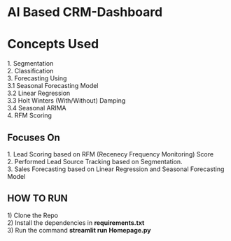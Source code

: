 # AI Based CRM-Dashboard
<h1>Concepts Used </h1>
  1. Segmentation <br>
  2. Classification<br>
  3. Forecasting Using <br>
    3.1 Seasonal Forecasting Model <br>
    3.2 Linear Regression <br>
    3.3 Holt Winters (With/Without) Damping <br>
    3.4 Seasonal ARIMA <br>
  4. RFM Scoring

<h2>Focuses On</h2>
1. Lead Scoring based on RFM (Recenecy Frequency Monitoring) Score <br>
2. Performed Lead Source Tracking based on Segmentation. <br>
3. Sales Forecasting based on Linear Regression and  Seasonal Forecasting Model <br>

<h2>HOW TO RUN</h2>
1) Clone the Repo <br>
2) Install the dependencies in <b>requirements.txt </b> <br>
3) Run the command <b>streamlit run Homepage.py </b> <br>
